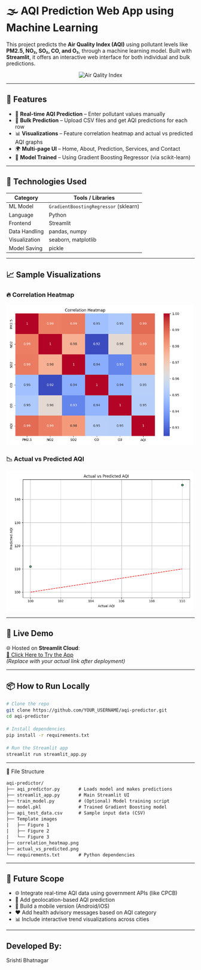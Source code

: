 # 🌫️ AQI Prediction Web App using Machine Learning

This project predicts the **Air Quality Index (AQI)** using pollutant levels like **PM2.5, NO₂, SO₂, CO, and O₃**, through a machine learning model. Built with **Streamlit**, it offers an interactive web interface for both individual and bulk predictions.

<p align="center">
  <img src="https://atovio.in/cdn/shop/articles/Air_Quality_Level.jpg?v=1744094358" width="500" alt= "Air Qality Index"/>
</p>


---

## 📌 Features

- 🧪 **Real-time AQI Prediction** – Enter pollutant values manually
- 📂 **Bulk Prediction** – Upload CSV files and get AQI predictions for each row
- 📊 **Visualizations** – Feature correlation heatmap and actual vs predicted AQI graphs
- 🌍 **Multi-page UI** – Home, About, Prediction, Services, and Contact
- 💾 **Model Trained** – Using Gradient Boosting Regressor (via scikit-learn)

---

## 🧠 Technologies Used

| Category       | Tools / Libraries                        |
|----------------|-------------------------------------------|
| ML Model       | `GradientBoostingRegressor` (sklearn)    |
| Language       | Python                                   |
| Frontend       | Streamlit                                |
| Data Handling  | pandas, numpy                            |
| Visualization  | seaborn, matplotlib                      |
| Model Saving   | pickle                                   |

---

## 📈 Sample Visualizations

### 🔥 Correlation Heatmap
 <img src="correlation_heatmap.png" width="500" alt= "Heatmap"/>

### 📉 Actual vs Predicted AQI
 <img src="actual_vs_predicted.png" width="500" alt= "Actual vs Predicted AQI Graph"/>

---

## 🚀 Live Demo

🌐 Hosted on **Streamlit Cloud**:  
[🔗 Click Here to Try the App](https://your-app-link.streamlit.app)  
*(Replace with your actual link after deployment)*

---

## 📦 How to Run Locally

```bash
# Clone the repo
git clone https://github.com/YOUR_USERNAME/aqi-predictor.git
cd aqi-predictor

# Install dependencies
pip install -r requirements.txt

# Run the Streamlit app
streamlit run streamlit_app.py

```
---

📁 File Structure

```
aqi-predictor/
├── aqi_predictor.py       # Loads model and makes predictions
├── streamlit_app.py       # Main Streamlit UI
├── train_model.py         # (Optional) Model training script
├── model.pkl              # Trained Gradient Boosting model
├── api_test_data.csv      # Sample input data (CSV)
├── Template images 
|   ├── Figure 1
|   ├── Figure 2
|   └── Figure 3  
├── correlation_heatmap.png
├── actual_vs_predicted.png
└── requirements.txt       # Python dependencies

```
---

## 🔭 Future Scope

- 🌐 Integrate real-time AQI data using government APIs (like CPCB)
- 📍 Add geolocation-based AQI prediction
- 📱 Build a mobile version (Android/iOS)
- ❤️ Add health advisory messages based on AQI category
- 📊 Include interactive trend visualizations across cities

---

## Developed By:

Srishti Bhatnagar
